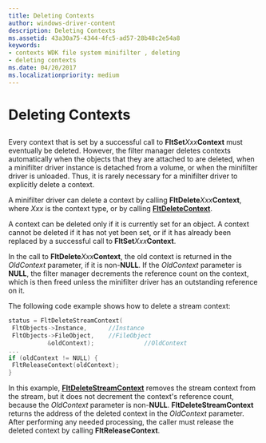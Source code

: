 ```yaml
---
title: Deleting Contexts
author: windows-driver-content
description: Deleting Contexts
ms.assetid: 43a30a75-4344-4fc5-ad57-28b48c2e54a8
keywords:
- contexts WDK file system minifilter , deleting
- deleting contexts
ms.date: 04/20/2017
ms.localizationpriority: medium
---
```


# Deleting Contexts


## <span id="ddk_registering_the_minifilter_if"></span><span id="DDK_REGISTERING_THE_MINIFILTER_IF"></span>


Every context that is set by a successful call to **FltSet***Xxx***Context** must eventually be deleted. However, the filter manager deletes contexts automatically when the objects that they are attached to are deleted, when a minifilter driver instance is detached from a volume, or when the minifilter driver is unloaded. Thus, it is rarely necessary for a minifilter driver to explicitly delete a context.

A minifilter driver can delete a context by calling **FltDelete***Xxx***Context**, where *Xxx* is the context type, or by calling [**FltDeleteContext**](https://msdn.microsoft.com/library/windows/hardware/ff541960).

A context can be deleted only if it is currently set for an object. A context cannot be deleted if it has not yet been set, or if it has already been replaced by a successful call to **FltSet***Xxx***Context**.

In the call to **FltDelete***Xxx***Context**, the old context is returned in the *OldContext* parameter, if it is non-**NULL**. If the *OldContext* parameter is **NULL**, the filter manager decrements the reference count on the context, which is then freed unless the minifilter driver has an outstanding reference on it.

The following code example shows how to delete a stream context:

```cpp
status = FltDeleteStreamContext(
 FltObjects->Instance,      //Instance
 FltObjects->FileObject,    //FileObject
           &oldContext);              //OldContext
...
if (oldContext != NULL) {
 FltReleaseContext(oldContext);
}
```

In this example, [**FltDeleteStreamContext**](https://msdn.microsoft.com/library/windows/hardware/ff541997) removes the stream context from the stream, but it does not decrement the context's reference count, because the *OldContext* parameter is non-**NULL**. **FltDeleteStreamContext** returns the address of the deleted context in the *OldContext* parameter. After performing any needed processing, the caller must release the deleted context by calling **FltReleaseContext**.

 

 




